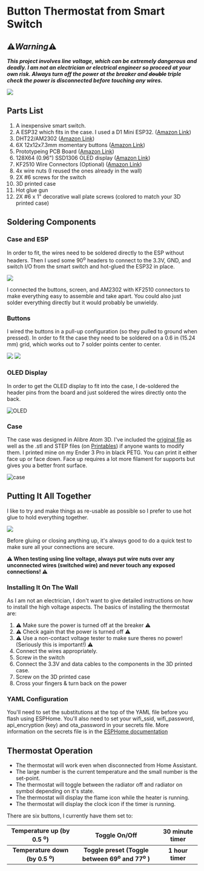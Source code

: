 # Button Thermostat from Smart Switch

## :warning:***Warning***:warning: 
***This project involves line voltage, which can be extremely dangerous and deadly.  I am not an electrician or electrical engineer so proceed at your own risk.  Always turn off the power at the breaker and ~~double~~ triple check the power is disconnected before touching any wires.***

![](/six-buttons/images/finished-thermostat-buttons.jpg)

## Parts List ##
1. A inexpensive smart switch.
1. A ESP32 which fits in the case.  I used a D1 Mini ESP32. ([Amazon Link](https://www.amazon.com/s?k=ESP32+D1+mini))
1. DHT22/AM2302 ([Amazon Link](https://www.amazon.com/gp/product/B01JGNL2LM))
1. 6X 12x12x7.3mm momentary buttons ([Amazon Link](https://www.amazon.com/gp/product/B07CG7VTGD/))
1. Prototypeing PCB Board ([Amazon Link](https://www.amazon.com/s?k=prototype+PCB+board))
1. 128X64 (0.96") SSD1306 OLED display ([Amazon Link](https://www.amazon.com/PEMENOL-Display-0-96inch-Raspberry-Microcontroller/dp/B07F3KY8NF))
1. KF2510 Wire Connectors (Optional) ([Amazon Link](https://www.amazon.com/s?k=KF2510))
1. 4x wire nuts (I reused the ones already in the wall)
1. 2X #6 screws for the switch
1. 3D printed case
1. Hot glue gun
1. 2X #6 x 1" decorative wall plate screws (colored to match your 3D printed case)

## Soldering Components ##

### Case and ESP ###

In order to fit, the wires need to be soldered directly to the ESP without headers.  Then I used some 90<sup>o</sup> headers to connect to the 3.3V, GND, and switch I/O from the smart switch and hot-glued the ESP32 in place.

![](/six-buttons/images/replaced-esp.jpg) 

I connected the buttons, screen, and AM2302 with KF2510 connectors to make everything easy to assemble and take apart.  You could also just solder everything directly but it would probably be unwieldy.

### Buttons ###

I wired the buttons in a pull-up configuration (so they pulled to ground when pressed).  In order to fit the case they need to be soldered on a 0.6 in (15.24 mm) grid, which works out to 7 solder points center to center.

![](/six-buttons/images/button-back.jpg)
![](/six-buttons/images/button-front.jpg)


### OLED Display
In order to get the OLED display to fit into the case, I de-soldered the header pins from the board and just soldered the wires directly onto the back.

![OLED](/six-buttons/images/soldered-screen.jpg)

### Case ###
The case was designed in Alibre Atom 3D.  I've included the [original file](/six-buttons/thermostat_cover_buttons.AD_PRT) as well as the .stl and STEP files (on [Printables](https://www.printables.com/model/1037639-smart-baseboard-heater-thermostat)) if anyone wants to modify them.  I printed mine on my Ender 3 Pro in black PETG.  You can print it either face up or face down.  Face up requires a lot more filament for supports but gives you a better front surface.

![case](/six-buttons/images/six-button-cad.jpg)

## Putting It All Together
I like to try and make things as re-usable as possible so I prefer to use hot glue to hold everything together.  

![](/six-buttons/images/backside.jpg)

Before gluing or closing anything up, it's always good to do a quick test to make sure all your connections are secure.

**:warning: When testing using line voltage, always put wire nuts over any unconnected wires (switched wire) and never touch any exposed connections! :warning:**

### Installing It On The Wall
As I am not an electrician, I don't want to give detailed instructions on how to install the high voltage aspects.  The basics of installing the thermostat are:
1. :warning: Make sure the power is turned off at the breaker :warning:
1. :warning: Check again that the power is turned off :warning:
1. :warning: Use a non-contact voltage tester to make sure theres no power! (Seriously this is important!) :warning:
1. Connect the wires appropriately.
1. Screw in the switch
1. Connect the 3.3V and data cables to the components in the 3D printed case.
1. Screw on the 3D printed case
1. Cross your fingers & turn back on the power

### YAML Configuration

You'll need to set the substitutions at the top of the YAML file before you flash using ESPHome.  You'll also need to set your wifi_ssid, wifi_password, api_encryption (key) and ota_password in your secrets file.  More information on the secrets file is in the [ESPHome documentation](https://esphome.io/guides/faq.html)

## Thermostat Operation
- The thermostat will work even when disconnected from Home Assistant.  
- The large number is the current temperature and the small number is the set-point.
- The thermostat will toggle between the radiator off and radiator on symbol depending on it's state.
- The thermostat will display the flame icon while the heater is running.
- The thermostat will display the clock icon if the timer is running.

There are six buttons, I currently have them set to:

Temperature up (by 0.5 <sup>o</sup>)|Toggle On/Off|30 minute timer
:--:|:--:|:--:
**Temperature down (by 0.5 <sup>o</sup>)** | **Toggle preset (Toggle between 69<sup>o</sup> and 77<sup>o</sup> )** | **1 hour timer**

